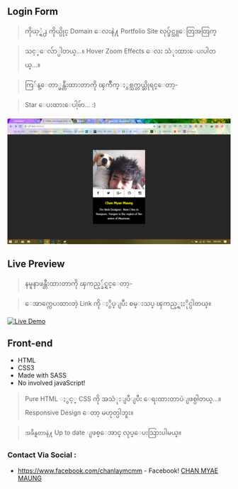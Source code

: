 ## Login Form
> ကိုယ့္ရဲ႕ ကိုယ္ပိုင္ Domain ေလးနဲ႔ Portfolio Site လုပ္ခ်င္သူေတြအတြက္

> သင့္ေလ်ာ္ပါတယ္...။ Hover Zoom Effects ေလး သံုးထားေပးပါတယ္...။

> ကြ်န္ေတာ္ဖန္တီးထားတာကို ၾကိဳက္ႏွစ္သက္တယ္ဆိုရင္ေတာ့-

> Star ေပးထားေပါ့ဗ်ာ... :)


![Screen Cast](/root/img/Card-Demo.png)

## Live Preview
> နမူနာဖန္တီးထားတာကို ၾကည့္ခ်င္ရင္ေတာ့-

> ေအာက္ကေပးထားတဲ့ Link ကို ႏွိပ္ျပီး စမ္းသပ္ ၾကည့္ရႈႏိုင္ပါတယ္။

[![Live Demo](https://img.shields.io/npm/dm/marko.svg)](https://my-demo.cf)


## Front-end
- HTML
- CSS3
- Made with SASS
- No involved javaScript!
> Pure HTML ႏွင့္ CSS ကို အသံုးျပဳျပီး ေရးထားတာပဲျဖစ္ပါတယ္...။
> Responsive Design ေတာ့ မဟုတ္ပါဘူး။

> `အခ်ိန္ရတာနဲ႔` Up to date ျဖစ္ေအာင္ လုပ္ေပးသြားပါမယ္။

### Contact Via Social :
- https://www.facebook.com/chanlaymcmm - Facebook!
[CHAN MYAE MAUNG](https://www.chanmyaemaung.net/)
